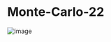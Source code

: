 # Monte-Carlo-22
![image](https://user-images.githubusercontent.com/72866096/179767170-96125d0e-7a21-4cd1-bf20-99e75cdbc2fd.png)
